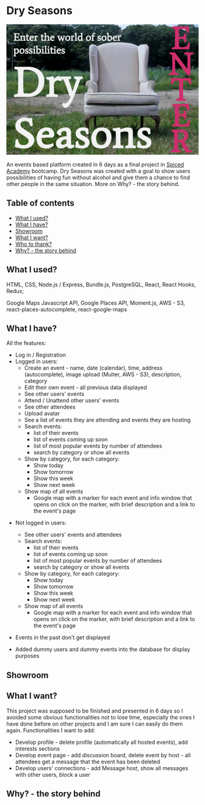 # Dry Seasons

![Welcome Screenshot](/public/welcome-ss.png)

An events based platform created in 6 days as a final project in [Spiced Academy](https://www.spiced-academy.com/) bootcamp.
Dry Seasons was created with a goal to show users possibilities of having fun without alcohol and give them a chance to find other people in the same situation. More on Why? - the story behind.

## Table of contents

-   [What I used?](#what-i-used)
-   [What I have?](#what-i-have)
-   [Showroom](#showroom)
-   [What I want?](#what-i-want)
-   [Who to thank?](#credits)
-   [Why? - the story behind](#why)

## What I used? <a name="what-i-used"></a>

HTML, CSS, Node.js / Express, Bundle.js, PostgreSQL, React, React Hooks, Redux;

Google Maps Javascript API, Google Places API, Moment.js, AWS - S3, react-places-autocomplete, react-google-maps

## What I have? <a name="what-i-have"></a>

All the features:

-   Log in / Registration
-   Logged in users:
    -   Create an event - name, date (calendar), time, address (autocomplete), image upload (Multer, AWS - S3), description, category
    -   Edit their own event - all previous data displayed
    -   See other users' events
    -   Attend / Unattend other users' events
    -   See other attendees
    -   Upload avatar
    -   See a list of events they are attending and events they are hosting
    -   Search events:
        -   list of their events
        -   list of events coming up soon
        -   list of most popular events by number of attendees
        -   search by category or show all events
    -   Show by category, for each category:
        -   Show today
        -   Show tomorrow
        -   Show this week
        -   Show next week
    -   Show map of all events
        -   Google map with a marker for each event and info window that opens on click on the marker, with brief description and a link to the event's page

*   Not logged in users:

    -   See other users' events and attendees
    -   Search events:
        -   list of their events
        -   list of events coming up soon
        -   list of most popular events by number of attendees
        -   search by category or show all events
    -   Show by category, for each category:
        -   Show today
        -   Show tomorrow
        -   Show this week
        -   Show next week
    -   Show map of all events
        -   Google map with a marker for each event and info window that opens on click on the marker, with brief description and a link to the event's page

*   Events in the past don't get displayed
*   Added dummy users and dummy events into the database for display purposes

## <a name="showroom"></a>Showroom

## <a name="what-i-want"></a>What I want?

This project was supposed to be finished and presented in 6 days so I avoided some obvious functionalities not to lose time, especially the ones I have done before on other projects and I am sure I can easily do them again.
Functionalities I want to add:

-   Develop profile - delete profile (automatically all hosted events), add interests sections
-   Develop event page - add discussion board, delete event by host - all attendees get a message that the event has been deleted
-   Develop users' connections - add Message host, show all messages with other users, block a user

## <a name="why"></a>Why? - the story behind
